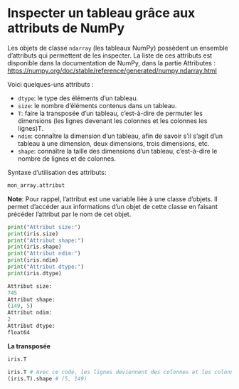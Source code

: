 # Inspecter un tableau grâce aux attributs de NumPy

Les objets de classe ```ndarray``` (les tableaux NumPy) possèdent un ensemble d’attributs qui permettent de les inspecter. La liste de ces attributs est disponible dans la documentation de NumPy, dans la partie Attributes : https://numpy.org/doc/stable/reference/generated/numpy.ndarray.html

Voici quelques-uns attributs :
- ```dtype```: le type des éléments d’un tableau.
- ```size```: le nombre d’éléments contenus dans un tableau.
- ```T```: faire la transposée d’un tableau, c’est-à-dire de permuter les dimensions (les lignes devenant les colonnes et les colonnes les lignes)T.
- ```ndim```: connaître la dimension d’un tableau, afin de savoir s’il s’agit d’un tableau à une dimension, deux dimensions, trois dimensions, etc.
- ```shape```: connaître la taille des dimensions d’un tableau, c’est-à-dire le nombre de lignes et de colonnes.

Syntaxe d’utilisation des attributs:
```python
mon_array.attribut
```

__Note__: Pour rappel, l’attribut est une variable liée à une classe d’objets. Il permet d’accéder aux informations d’un objet de cette classe en faisant précéder l’attribut par le nom de cet objet.

```python
print("Attribut size:") 
print(iris.size)
print("Attribut shape:") 
print(iris.shape) 
print("Attribut ndim:") 
print(iris.ndim) 
print("Attribut dtype:") 
print(iris.dtype)
```

```python
Attribut size:
745
Attribut shape:
(149, 5)
Attribut ndim:
2
Attribut dtype:
float64
```

__La transposée__

```python
iris.T
```


```python
iris.T # Avec ce code, les lignes deviennent des colonnes et les colonnes des lignes
(iris.T).shape # (5, 149)
```

